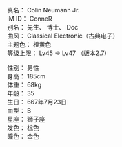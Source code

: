 真名： Colin Neumann Jr.    
iM ID： ConneR  
别名： 先生、 博士、 Doc  
曲风： Classical Electronic（古典电子）  
主题色： 橙黄色  
等级上限： Lv45 -> Lv47 （版本2.7)  

性别： 男性  
身高： 185cm  
体重： 68kg  
年龄： 35  
生日： 667年7月23日  
血型： B  
星座： 狮子座  
发色： 棕色  
瞳色： 金色  